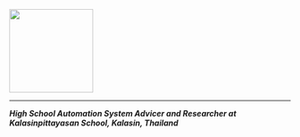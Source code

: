 <img src="https://kalasinpit.ac.th/wp-content/uploads/2019/12/kps.png" width = 150px;>
<hr>

***High School Automation System Advicer and Researcher at Kalasinpittayasan School, Kalasin, Thailand***

